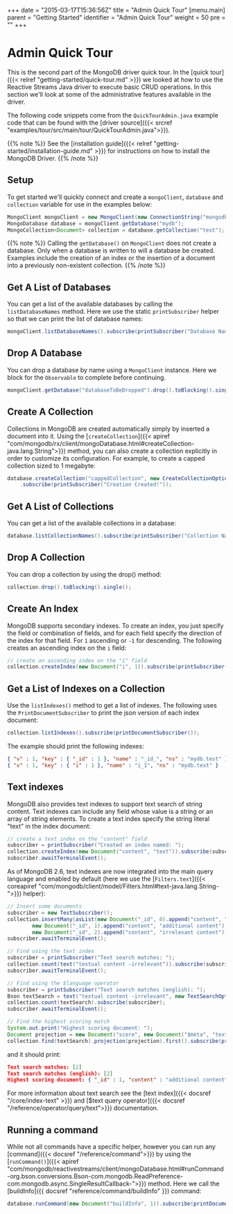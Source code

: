 +++
date = "2015-03-17T15:36:56Z"
title = "Admin Quick Tour"
[menu.main]
  parent = "Getting Started"
  identifier = "Admin Quick Tour"
  weight = 50
  pre = "<i class='fa'></i>"
+++

# Admin Quick Tour

This is the second part of the MongoDB driver quick tour. In the
[quick tour]({{< relref "getting-started/quick-tour.md" >}}) we looked at how to
use the Reactive Streams Java driver to execute basic CRUD operations.  In this section we'll look at some of the
administrative features available in the driver.

The following code snippets come from the `QuickTourAdmin.java` example code
that can be found with the [driver
source]({{< srcref "examples/tour/src/main/tour/QuickTourAdmin.java">}}).

{{% note %}}
See the [installation guide]({{< relref "getting-started/installation-guide.md" >}})
for instructions on how to install the MongoDB Driver.
{{% /note %}}

## Setup

To get started we'll quickly connect and create a `mongoClient`, `database` and `collection`
variable for use in the examples below:

```java
MongoClient mongoClient = new MongoClient(new ConnectionString("mongodb://localhost"));
MongoDatabase database = mongoClient.getDatabase("mydb");
MongoCollection<Document> collection = database.getCollection("test");
```

{{% note %}}
Calling the `getDatabase()` on `MongoClient` does not create a database.
Only when a database is written to will a database be created.  Examples include the creation of an index or the insertion of a document 
into a previously non-existent collection.
{{% /note %}}

## Get A List of Databases

You can get a list of the available databases by calling the `listDatabaseNames` method.  Here we use the static `printSubscriber` helper 
so that we can print the list of database names:

```java
mongoClient.listDatabaseNames().subscribe(printSubscriber("Database Names: "));
```


## Drop A Database

You can drop a database by name using a `MongoClient` instance. Here we block for the `Observable` to complete before continuing.

```java
mongoClient.getDatabase("databaseToBeDropped").drop().toBlocking().single();
```

## Create A Collection

Collections in MongoDB are created automatically simply by inserted a document into it. Using the 
[`createCollection`]({{< apiref "com/mongodb/rx/client/mongoDatabase.html#createCollection-java.lang.String">}}) method, 
you can also create a collection explicitly in order to customize its configuration. For example, to create a capped collection sized to 1 megabyte:

```java
database.createCollection("cappedCollection", new CreateCollectionOptions().capped(true).sizeInBytes(0x100000))
    .subscribe(printSubscriber("Creation Created!"));
```

## Get A List of Collections

You can get a list of the available collections in a database:

```java
database.listCollectionNames().subscribe(printSubscriber("Collection Names: %s"));
```

## Drop A Collection

You can drop a collection by using the drop() method:

```java
collection.drop().toBlocking().single();
```

## Create An Index

MongoDB supports secondary indexes. To create an index, you just
specify the field or combination of fields, and for each field specify the direction of the index for that field.
For `1` ascending  or `-1` for descending. The following creates an ascending index on the `i` field:

```java
// create an ascending index on the "i" field
collection.createIndex(new Document("i", 1)).subscribe(printSubscriber("Created an index named: "));
```

## Get a List of Indexes on a Collection

Use the `listIndexes()` method to get a list of indexes. The following uses the
`PrintDocumentSubscriber` to print the json version of each index document:

```java
collection.listIndexes().subscribe(printDocumentSubscriber());
```

The example should print the following indexes:

```json
{ "v" : 1, "key" : { "_id" : 1 }, "name" : "_id_", "ns" : "mydb.test" }
{ "v" : 1, "key" : { "i" : 1 }, "name" : "i_1", "ns" : "mydb.test" }
```

## Text indexes

MongoDB also provides text indexes to support text search of string
content. Text indexes can include any field whose value is a string or
an array of string elements. To create a text index specify the string
literal "text" in the index document:

```java
// create a text index on the "content" field
subscriber = printSubscriber("Created an index named: ");
collection.createIndex(new Document("content", "text")).subscribe(subscriber);
subscriber.awaitTerminalEvent();
```

As of MongoDB 2.6, text indexes are now integrated into the main query
language and enabled by default (here we use the [`Filters.text`]({{< coreapiref "com/mongodb/client/model/Filters.html#text-java.lang.String-">}}) helper):

```java
// Insert some documents
subscriber = new TestSubscriber();
collection.insertMany(asList(new Document("_id", 0).append("content", "textual content"),
        new Document("_id", 1).append("content", "additional content"),
        new Document("_id", 2).append("content", "irrelevant content"))).subscribe(subscriber);
subscriber.awaitTerminalEvent();

// Find using the text index
subscriber = printSubscriber("Text search matches: ");
collection.count(text("textual content -irrelevant")).subscribe(subscriber);
subscriber.awaitTerminalEvent();

// Find using the $language operator
subscriber = printSubscriber("Text search matches (english): ");
Bson textSearch = text("textual content -irrelevant", new TextSearchOptions().language("english"));
collection.count(textSearch).subscribe(subscriber);
subscriber.awaitTerminalEvent();

// Find the highest scoring match
System.out.print("Highest scoring document: ");
Document projection = new Document("score", new Document("$meta", "textScore"));
collection.find(textSearch).projection(projection).first().subscribe(printDocumentSubscriber());
```

and it should print:

```json
Text search matches: [2]
Text search matches (english): [2]
Highest scoring document: { "_id" : 1, "content" : "additional content", "score" : 0.75 }
```

For more information about text search see the [text index]({{< docsref "/core/index-text" >}}) and
[$text query operator]({{< docsref "/reference/operator/query/text">}}) documentation.

## Running a command

While not all commands have a specific helper, however you can run any [command]({{< docsref "/reference/command">}})
by using the [`runCommand()`]({{< apiref "com/mongodb/reactivestreams/client/mongoDatabase.html#runCommand-org.bson.conversions.Bson-com.mongodb.ReadPreference-com.mongodb.async.SingleResultCallback-">}}) 
method.  Here we call the [buildInfo]({{ docsref "reference/command/buildInfo" }}) command:

```java
database.runCommand(new Document("buildInfo", 1)).subscribe(printDocumentSubscriber());
```
